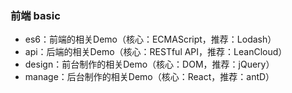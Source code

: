 ### 前端 basic

* es6：前端的相关Demo（核心：ECMAScript，推荐：Lodash）
* api：后端的相关Demo（核心：RESTful API，推荐：LeanCloud）
* design：前台制作的相关Demo（核心：DOM，推荐：jQuery）
* manage：后台制作的相关Demo（核心：React，推荐：antD）
